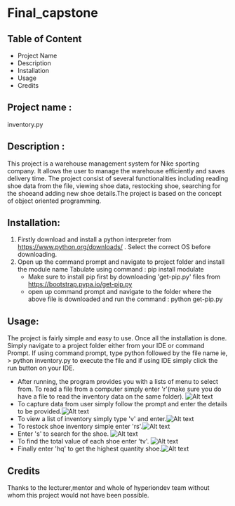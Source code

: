 # Final_capstone

## Table of Content
- Project Name
- Description
- Installation
- Usage
- Credits

## Project name :
inventory.py

## Description :
This project is a warehouse management system for Nike sporting company. It allows the user to manage the warehouse efficiently and saves delivery time.
The project consist of several functionalities including reading shoe data from the file, viewing shoe data, restocking shoe, searching for the shoeand adding new shoe details.The project is based on the concept of object oriented programming.

## Installation:
1. Firstly download and install a python interpreter from https://www.python.org/downloads/ . Select the correct OS before downloading.
2. Open up the command prompt and navigate to project folder and install the module name Tabulate using command  : pip install modulate 
   - Make sure to install pip first by downloading 'get-pip.py' files from https://bootstrap.pypa.io/get-pip.py 
   - open up command prompt and navigate to the folder where the above file is downloaded and run the command : python get-pip.py

## Usage:
The project is fairly simple and easy to use. Once all the installation is done. Simply navigate to a project folder either from your IDE or command Prompt.
If using command prompt, type python followed by the file name ie, > python inventory.py to execute the file and if using IDE simply click the run button on your IDE. 
- After running, the program provides you with a lists of menu to select from. To read a file from a computer simply enter 'r'(make sure you do have a file to read the inventory data on the same folder).
![Alt text](https://github.com/4rr0wh34d/final_capstone/tree/main/read_file.jpg?raw=true "File Read")
- To capture data from user simply follow the prompt and enter the details to be provided.![Alt text](https://github.com/4rr0wh34d/final_capstone/tree/main/capture.jpg?raw=true "Capture Input")
- To view a list of inventory simply type 'v' and enter.![Alt text](https://github.com/4rr0wh34d/final_capstone/tree/main/view_file.jpg?raw=true "view file")
- To restock shoe inventory simple enter 'rs'.![Alt text](https://github.com/4rr0wh34d/final_capstone/tree/main/restock.jpg?raw=true "Restock")
- Enter 's' to search for the shoe. ![Alt text](https://github.com/4rr0wh34d/final_capstone/tree/main/search_shoe.jpg?raw=true "Search shoe")
- To find the total value of each shoe enter 'tv'. ![Alt text](https://github.com/4rr0wh34d/final_capstone/tree/main/read_file.jpg?raw=true "total value")
- Finally enter 'hq' to get the highest quantity shoe.![Alt text](https://github.com/4rr0wh34d/final_capstone/tree/main/read_file.jpg?raw=true "higest qty")

## Credits
Thanks to the lecturer,mentor and whole of hyperiondev team without whom this project would not have been possible.
